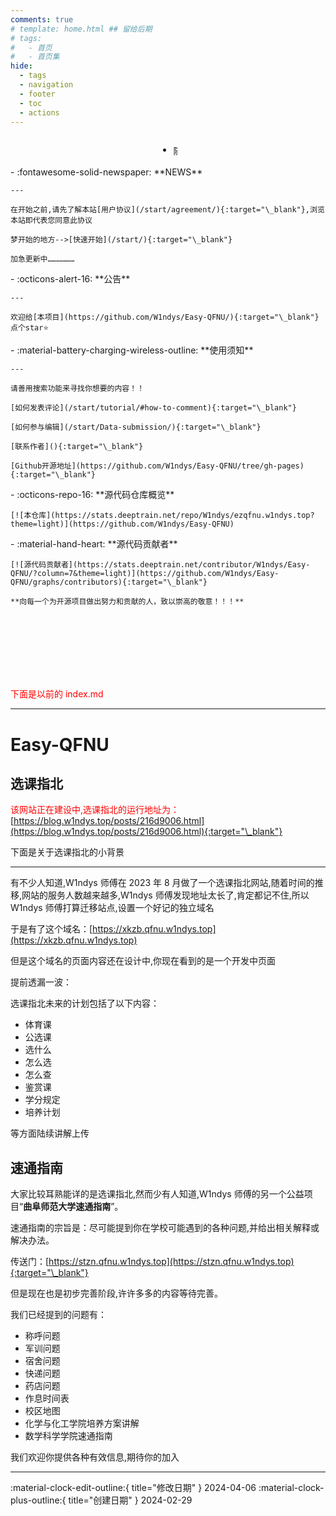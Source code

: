 ```yaml
---
comments: true
# template: home.html ## 留给后期
# tags:
#   - 首页
#   - 首页集
hide:
  - tags
  - navigation
  - footer
  - toc
  - actions
---
```


<!-- 下面是随机诗句和公告的切换全部配置 -->
<!-- ———————————————————————————————————————————————————————————————————————————————————————————————————————————————————————————————————————————— -->

<style>
/* CSS样式 */
.shijuannounce {
    display: flex;
    align-items: center; /* 垂直居中 */
    justify-content: center; /* 水平居中 */
}

.content-container {
    position: relative;
    height: 22px; /* 根据内容高度调整 */
    overflow: hidden;
}

.content {
    position: absolute;
    top: 0;
    left: 0;
    width: 100%;
    transition: transform 0.5s ease; /* 调整过渡时间和缓动函数 */
}
</style>

<!-- 诗词一言接口，来自https://www.jinrishici.com/#/ -->
<!-- 生产环境请注释掉，以免过高的访问次数导致封禁IP -->
<!-- 又加了公告切换功能 -->
<div class="grid cards shijuannounce" style="text-align: center">
    <ul>
        <li>
            <div id="content" class="content-container">
                <!-- 随机诗句 -->
                <span id="jinrishici-sentence" class="content">随机诗句加载中</span>
                <script src="https://sdk.jinrishici.com/v2/browser/jinrishici.js" charset="utf-8"></script>
                <!-- 公告 -->
                <span id="announcement" class="content" style="display: none;">呜呜呜废了很长时间才做出来个切换设计😭😭😭......</span>
            </div>
        </li>
    </ul>
</div>

<script>
// 切换显示内容
function toggleContent() {
    const jinrishiciSentence = document.getElementById('jinrishici-sentence');
    const announcement = document.getElementById('announcement');

    if (jinrishiciSentence.style.display === 'block') {
        jinrishiciSentence.style.transform = 'translateY(-100%)';
        announcement.style.display = 'block';
        setTimeout(() => {
            announcement.style.transform = 'translateY(0)';
            jinrishiciSentence.style.display = 'none';
        }, 500); // 根据你的过渡时间调整
    } else {
        announcement.style.transform = 'translateY(-100%)';
        jinrishiciSentence.style.display = 'block';
        setTimeout(() => {
            jinrishiciSentence.style.transform = 'translateY(0)';
            announcement.style.display = 'none';
        }, 500); // 根据你的过渡时间调整
    }
}

// 定时切换内容
setInterval(() => {
    toggleContent();
}, 3200); // 调整切换间隔时间
</script>

<!-- 上面是随机诗句和公告的切换全部配置 -->
<!-- ———————————————————————————————————————————————————————————————————————————————————————————————————————————————————————————————————————————— -->

<div class="grid cards" markdown>

<div class="grid cards" markdown>
-   :fontawesome-solid-newspaper: **NEWS**

    ---

    在开始之前,请先了解本站[用户协议](/start/agreement/){:target="\_blank"},浏览本站即代表您同意此协议

    梦开始的地方-->[快速开始](/start/){:target="\_blank"}

    加急更新中………………

</div>

</div>

<div class="grid cards" markdown>

<div class="grid cards" markdown>
-   :octicons-alert-16: **公告**

    ---

    欢迎给[本项目](https://github.com/W1ndys/Easy-QFNU/){:target="\_blank"}点个star⭐

</div>

<div class="grid cards" markdown>
-   :material-battery-charging-wireless-outline: **使用须知**

    ---

    请善用搜索功能来寻找你想要的内容！！

    [如何发表评论](/start/tutorial/#how-to-comment){:target="\_blank"}

    [如何参与编辑](/start/Data-submission/){:target="\_blank"}

    [联系作者](){:target="\_blank"}

    [Github开源地址](https://github.com/W1ndys/Easy-QFNU/tree/gh-pages){:target="\_blank"}

</div>

</div>

<div class="grid cards" markdown>

<div class="grid cards" markdown>
-   :octicons-repo-16: **源代码仓库概览**

    [![本仓库](https://stats.deeptrain.net/repo/W1ndys/ezqfnu.w1ndys.top?theme=light)](https://github.com/W1ndys/Easy-QFNU)

</div>

<div class="grid cards" markdown>
-   :material-hand-heart: **源代码贡献者**

    [![源代码贡献者](https://stats.deeptrain.net/contributor/W1ndys/Easy-QFNU/?column=7&theme=light)](https://github.com/W1ndys/Easy-QFNU/graphs/contributors){:target="\_blank"}

    **向每一个为开源项目做出努力和贡献的人，致以崇高的敬意！！！**

</div>

</div>

<br><br><br><br><br><br>

<font color="red">下面是以前的 index.md</font>

---

# Easy-QFNU

## **选课指北**

<span style="color:#FF0000;">该网站正在建设中,选课指北的运行地址为：</span>[https://blog.w1ndys.top/posts/216d9006.html](https://blog.w1ndys.top/posts/216d9006.html){:target="\_blank"}

下面是关于选课指北的小背景

---

有不少人知道,W1ndys 师傅在 2023 年 8 月做了一个选课指北网站,随着时间的推移,网站的服务人数越来越多,W1ndys 师傅发现地址太长了,肯定都记不住,所以 W1ndys 师傅打算迁移站点,设置一个好记的独立域名

于是有了这个域名：[https://xkzb.qfnu.w1ndys.top](https://xkzb.qfnu.w1ndys.top)

但是这个域名的页面内容还在设计中,你现在看到的是一个开发中页面

提前透漏一波：

选课指北未来的计划包括了以下内容：

- 体育课
- 公选课
- 选什么
- 怎么选
- 怎么查
- 鉴赏课
- 学分规定
- 培养计划

等方面陆续讲解上传

## **速通指南**

大家比较耳熟能详的是选课指北,然而少有人知道,W1ndys 师傅的另一个公益项目“**曲阜师范大学速通指南**”。

速通指南的宗旨是：尽可能提到你在学校可能遇到的各种问题,并给出相关解释或解决办法。

传送门：[https://stzn.qfnu.w1ndys.top](https://stzn.qfnu.w1ndys.top){:target="\_blank"}

但是现在也是初步完善阶段,许许多多的内容等待完善。

我们已经提到的问题有：

- 称呼问题
- 军训问题
- 宿舍问题
- 快递问题
- 药店问题
- 作息时间表
- 校区地图
- 化学与化工学院培养方案讲解
- 数学科学学院速通指南

我们欢迎你提供各种有效信息,期待你的加入

---

:material-clock-edit-outline:{ title="修改日期" } 2024-04-06
:material-clock-plus-outline:{ title="创建日期" } 2024-02-29
